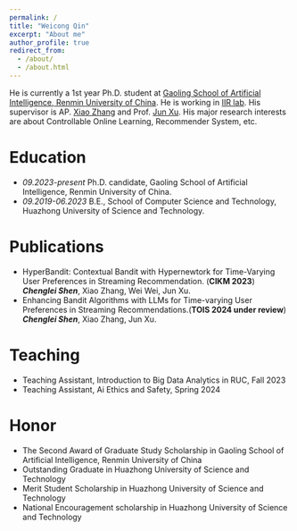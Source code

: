 ```yaml
---
permalink: /
title: "Weicong Qin"
excerpt: "About me"
author_profile: true
redirect_from: 
  - /about/
  - /about.html
---
```


He is currently a 1st year Ph.D. student at [Gaoling School of Artificial Intelligence, Renmin University of China](http://ai.ruc.edu.cn/english/index.htm). He is working in [IIR lab](https://ruc-iir-lab.github.io/). His supervisor is AP. [Xiao Zhang](https://scholar.google.com/citations?user=5FZ6wbAAAAAJ&hl=zh-CN&oi=ao) and Prof. [Jun Xu](https://scholar.google.com/citations?user=su14mcEAAAAJ). His major research interests are about Controllable Online Learning, Recommender System, etc.

Education
======
* *09.2023-present* Ph.D. candidate, Gaoling School of Artificial Intelligence, Renmin University of China.
* *09.2019-06.2023* B.E., School of Computer Science and Technology, Huazhong University of Science and Technology.

Publications
======  
* HyperBandit: Contextual Bandit with Hypernewtork for Time-Varying User Preferences in Streaming Recommendation. (**CIKM 2023**) ***Chenglei Shen***, Xiao Zhang, Wei Wei, Jun Xu.
* Enhancing Bandit Algorithms with LLMs for Time-varying User Preferences in Streaming Recommendations.(**TOIS 2024 under review**) ***Chenglei Shen***, Xiao Zhang, Jun Xu.

Teaching
======
* Teaching Assistant, Introduction to Big Data Analytics in RUC, Fall 2023
* Teaching Assistant, Ai Ethics and Safety, Spring 2024

Honor
======
* The Second Award of Graduate Study Scholarship in Gaoling School of Artificial Intelligence, Renmin University of China
* Outstanding Graduate in Huazhong University of Science and Technology
* Merit Student Scholarship in Huazhong University of Science and Technology
* National Encouragement scholarship in Huazhong University of Science and Technology